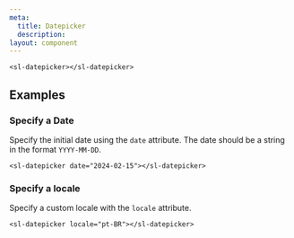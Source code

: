```yaml
---
meta:
  title: Datepicker
  description:
layout: component
---
```


```html:preview:expanded
<sl-datepicker></sl-datepicker>
```

## Examples

### Specify a Date

Specify the initial date using the `date` attribute. The date should be a string in the format `YYYY-MM-DD`.

```html:preview:expanded
<sl-datepicker date="2024-02-15"></sl-datepicker>
```

### Specify a locale

Specify a custom locale with the `locale` attribute.

```html:preview:expanded
<sl-datepicker locale="pt-BR"></sl-datepicker>
```

